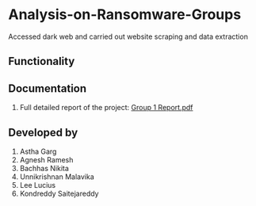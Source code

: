 # Analysis-on-Ransomware-Groups
Accessed dark web and carried out website scraping and data extraction

## Functionality

## Documentation 
1. Full detailed report of the project: [Group 1 Report.pdf](https://github.com/nikita-bachhas/Analysis-on-Ransomware-Groups/blob/main/Group%201%20Report.pdf) 

## Developed by
1. Astha Garg 
2. Agnesh Ramesh 
3. Bachhas Nikita
4. Unnikrishnan Malavika
5. Lee Lucius 
6. Kondreddy Saitejareddy 
